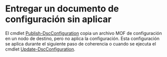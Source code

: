 # Entregar un documento de configuración sin aplicar

El cmdlet [Publish-DscConfiguration](https://technet.microsoft.com/library/mt517875.aspx) copia un archivo MOF de configuración en un nodo de destino, pero no aplica la configuración. Esta configuración se aplica durante el siguiente paso de coherencia o cuando se ejecuta el cmdlet [Update-DscConfiguration](https://technet.microsoft.com/library/mt143541.aspx).



<!--HONumber=Jun16_HO4-->


